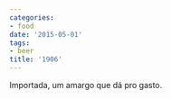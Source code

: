 ```yaml
---
categories:
- food
date: '2015-05-01'
tags:
- beer
title: '1906'
---
```


Importada, um amargo que dá pro gasto.